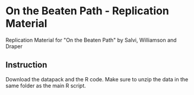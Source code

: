# On the Beaten Path - Replication Material
Replication Material for "On the Beaten Path" by Salvi, Williamson and Draper

## Instruction
Download the datapack and the R code. Make sure to unzip the data in the same folder as the main R script. 
